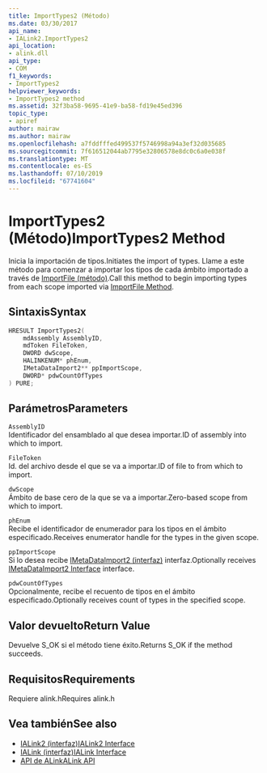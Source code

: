 ```yaml
---
title: ImportTypes2 (Método)
ms.date: 03/30/2017
api_name:
- IALink2.ImportTypes2
api_location:
- alink.dll
api_type:
- COM
f1_keywords:
- ImportTypes2
helpviewer_keywords:
- ImportTypes2 method
ms.assetid: 32f3ba58-9695-41e9-ba58-fd19e45ed396
topic_type:
- apiref
author: mairaw
ms.author: mairaw
ms.openlocfilehash: a7fddfffed499537f5746998a94a3ef32d035685
ms.sourcegitcommit: 7f616512044ab7795e32806578e8dc0c6a0e038f
ms.translationtype: MT
ms.contentlocale: es-ES
ms.lasthandoff: 07/10/2019
ms.locfileid: "67741604"
---
```

# <a name="importtypes2-method"></a><span data-ttu-id="88c2b-102">ImportTypes2 (Método)</span><span class="sxs-lookup"><span data-stu-id="88c2b-102">ImportTypes2 Method</span></span>
<span data-ttu-id="88c2b-103">Inicia la importación de tipos.</span><span class="sxs-lookup"><span data-stu-id="88c2b-103">Initiates the import of types.</span></span> <span data-ttu-id="88c2b-104">Llame a este método para comenzar a importar los tipos de cada ámbito importado a través de [ImportFile (método)](../../../../docs/framework/unmanaged-api/alink/importfile-method.md).</span><span class="sxs-lookup"><span data-stu-id="88c2b-104">Call this method to begin importing types from each scope imported via [ImportFile Method](../../../../docs/framework/unmanaged-api/alink/importfile-method.md).</span></span>  
  
## <a name="syntax"></a><span data-ttu-id="88c2b-105">Sintaxis</span><span class="sxs-lookup"><span data-stu-id="88c2b-105">Syntax</span></span>  
  
```cpp  
HRESULT ImportTypes2(  
    mdAssembly AssemblyID,  
    mdToken FileToken,  
    DWORD dwScope,  
    HALINKENUM* phEnum,  
    IMetaDataImport2** ppImportScope,  
    DWORD* pdwCountOfTypes  
) PURE;  
```  
  
## <a name="parameters"></a><span data-ttu-id="88c2b-106">Parámetros</span><span class="sxs-lookup"><span data-stu-id="88c2b-106">Parameters</span></span>  
 `AssemblyID`  
 <span data-ttu-id="88c2b-107">Identificador del ensamblado al que desea importar.</span><span class="sxs-lookup"><span data-stu-id="88c2b-107">ID of assembly into which to import.</span></span>  
  
 `FileToken`  
 <span data-ttu-id="88c2b-108">Id. del archivo desde el que se va a importar.</span><span class="sxs-lookup"><span data-stu-id="88c2b-108">ID of file to from which to import.</span></span>  
  
 `dwScope`  
 <span data-ttu-id="88c2b-109">Ámbito de base cero de la que se va a importar.</span><span class="sxs-lookup"><span data-stu-id="88c2b-109">Zero-based scope from which to import.</span></span>  
  
 `phEnum`  
 <span data-ttu-id="88c2b-110">Recibe el identificador de enumerador para los tipos en el ámbito especificado.</span><span class="sxs-lookup"><span data-stu-id="88c2b-110">Receives enumerator handle for the types in the given scope.</span></span>  
  
 `ppImportScope`  
 <span data-ttu-id="88c2b-111">Si lo desea recibe [IMetaDataImport2 (interfaz)](../../../../docs/framework/unmanaged-api/metadata/imetadataimport2-interface.md) interfaz.</span><span class="sxs-lookup"><span data-stu-id="88c2b-111">Optionally receives [IMetaDataImport2 Interface](../../../../docs/framework/unmanaged-api/metadata/imetadataimport2-interface.md) interface.</span></span>  
  
 `pdwCountOfTypes`  
 <span data-ttu-id="88c2b-112">Opcionalmente, recibe el recuento de tipos en el ámbito especificado.</span><span class="sxs-lookup"><span data-stu-id="88c2b-112">Optionally receives count of types in the specified scope.</span></span>  
  
## <a name="return-value"></a><span data-ttu-id="88c2b-113">Valor devuelto</span><span class="sxs-lookup"><span data-stu-id="88c2b-113">Return Value</span></span>  
 <span data-ttu-id="88c2b-114">Devuelve S_OK si el método tiene éxito.</span><span class="sxs-lookup"><span data-stu-id="88c2b-114">Returns S_OK if the method succeeds.</span></span>  
  
## <a name="requirements"></a><span data-ttu-id="88c2b-115">Requisitos</span><span class="sxs-lookup"><span data-stu-id="88c2b-115">Requirements</span></span>  
 <span data-ttu-id="88c2b-116">Requiere alink.h</span><span class="sxs-lookup"><span data-stu-id="88c2b-116">Requires alink.h</span></span>  
  
## <a name="see-also"></a><span data-ttu-id="88c2b-117">Vea también</span><span class="sxs-lookup"><span data-stu-id="88c2b-117">See also</span></span>

- [<span data-ttu-id="88c2b-118">IALink2 (interfaz)</span><span class="sxs-lookup"><span data-stu-id="88c2b-118">IALink2 Interface</span></span>](../../../../docs/framework/unmanaged-api/alink/ialink2-interface.md)
- [<span data-ttu-id="88c2b-119">IALink (interfaz)</span><span class="sxs-lookup"><span data-stu-id="88c2b-119">IALink Interface</span></span>](../../../../docs/framework/unmanaged-api/alink/ialink-interface.md)
- [<span data-ttu-id="88c2b-120">API de ALink</span><span class="sxs-lookup"><span data-stu-id="88c2b-120">ALink API</span></span>](../../../../docs/framework/unmanaged-api/alink/index.md)
